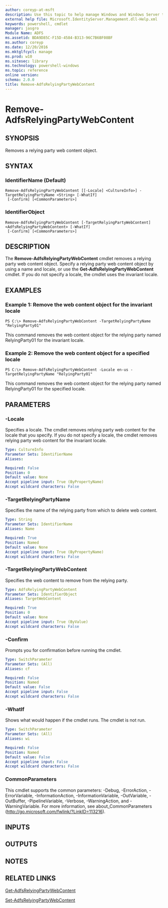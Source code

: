 ```yaml
---
author: coreyp-at-msft
description: Use this topic to help manage Windows and Windows Server technologies with Windows PowerShell.
external help file: Microsoft.IdentityServer.Management.dll-Help.xml
keywords: powershell, cmdlet
manager: jasgro
Module Name: ADFS
ms.assetid: BDA9D85C-F15D-4584-B313-96C7B6BF08BF
ms.author: coreyp
ms.date: 12/20/2016
ms.mktglfcycl: manage
ms.prod: w10
ms.sitesec: library
ms.technology: powershell-windows
ms.topic: reference
online version: 
schema: 2.0.0
title: Remove-AdfsRelyingPartyWebContent
---
```


# Remove-AdfsRelyingPartyWebContent

## SYNOPSIS
Removes a relying party web content object.

## SYNTAX

### IdentifierName (Default)
```
Remove-AdfsRelyingPartyWebContent [[-Locale] <CultureInfo>] -TargetRelyingPartyName <String> [-WhatIf]
 [-Confirm] [<CommonParameters>]
```

### IdentifierObject
```
Remove-AdfsRelyingPartyWebContent [-TargetRelyingPartyWebContent] <AdfsRelyingPartyWebContent> [-WhatIf]
 [-Confirm] [<CommonParameters>]
```

## DESCRIPTION
The **Remove-AdfsRelyingPartyWebContent** cmdlet removes a relying party web content object.
Specify a relying party web content object by using a name and locale, or use the **Get-AdfsRelyingPartyWebContent** cmdlet.
If you do not specify a locale, the cmdlet uses the invariant locale.

## EXAMPLES

### Example 1: Remove the web content object for the invariant locale
```
PS C:\> Remove-AdfsRelyingPartyWebContent -TargetRelyingPartyName "RelyingParty01"
```

This command removes the web content object for the relying party named RelyingParty01 for the invariant locale.

### Example 2: Remove the web content object for a specified locale
```
PS C:\> Remove-AdfsRelyingPartyWebContent -Locale en-us -TargetRelyingPartyName "RelyingParty01"
```

This command removes the web content object for the relying party named RelyingParty01 for the specified locale.

## PARAMETERS

### -Locale
Specifies a locale.
The cmdlet removes relying party web content for the locale that you specify.
If you do not specify a locale, the cmdlet removes relying party web content for the invariant locale.

```yaml
Type: CultureInfo
Parameter Sets: IdentifierName
Aliases: 

Required: False
Position: 0
Default value: None
Accept pipeline input: True (ByPropertyName)
Accept wildcard characters: False
```

### -TargetRelyingPartyName
Specifies the name of the relying party from which to delete web content.

```yaml
Type: String
Parameter Sets: IdentifierName
Aliases: Name

Required: True
Position: Named
Default value: None
Accept pipeline input: True (ByPropertyName)
Accept wildcard characters: False
```

### -TargetRelyingPartyWebContent
Specifies the web content to remove from the relying party.

```yaml
Type: AdfsRelyingPartyWebContent
Parameter Sets: IdentifierObject
Aliases: TargetWebContent

Required: True
Position: 0
Default value: None
Accept pipeline input: True (ByValue)
Accept wildcard characters: False
```

### -Confirm
Prompts you for confirmation before running the cmdlet.

```yaml
Type: SwitchParameter
Parameter Sets: (All)
Aliases: cf

Required: False
Position: Named
Default value: False
Accept pipeline input: False
Accept wildcard characters: False
```

### -WhatIf
Shows what would happen if the cmdlet runs.
The cmdlet is not run.

```yaml
Type: SwitchParameter
Parameter Sets: (All)
Aliases: wi

Required: False
Position: Named
Default value: False
Accept pipeline input: False
Accept wildcard characters: False
```

### CommonParameters
This cmdlet supports the common parameters: -Debug, -ErrorAction, -ErrorVariable, -InformationAction, -InformationVariable, -OutVariable, -OutBuffer, -PipelineVariable, -Verbose, -WarningAction, and -WarningVariable. For more information, see about_CommonParameters (http://go.microsoft.com/fwlink/?LinkID=113216).

## INPUTS

## OUTPUTS

## NOTES

## RELATED LINKS

[Get-AdfsRelyingPartyWebContent](./get-adfsrelyingpartywebcontent.md)

[Set-AdfsRelyingPartyWebContent](./set-adfsrelyingpartywebcontent.md)


